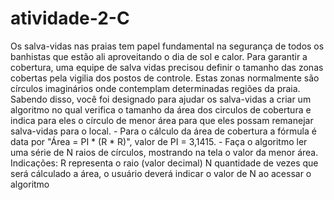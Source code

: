 # atividade-2-C
Os salva-vidas nas praias tem papel fundamental na segurança de todos os banhistas que estão ali aproveitando o dia de sol e calor. Para garantir a cobertura, uma equipe de salva vidas precisou definir o tamanho das zonas cobertas pela vigilia dos postos de controle. Estas zonas normalmente são círculos imaginários onde contemplam determinadas regiões da praia.  Sabendo disso, você foi designado para ajudar os salva-vidas a criar um algoritmo no qual verifica o tamanho da área dos circulos de cobertura e indica para eles o círculo de menor área para que eles possam remanejar salva-vidas para o local.     - Para o cálculo da área de cobertura a fórmula é data por "Área = PI * (R * R)", valor de PI = 3,1415.     - Faça o algoritmo ler uma série de N raios de círculos, mostrando na tela o valor da menor área.  Indicações:  R representa o raio (valor decimal) N quantidade de vezes que será cálculado a área, o usuário deverá indicar o valor de N ao acessar o algoritmo
